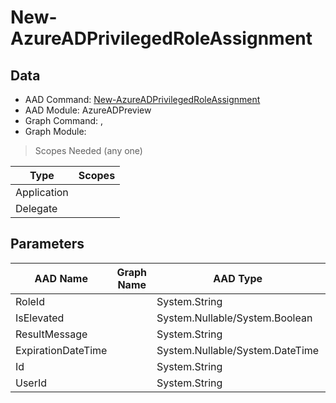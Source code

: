 # New-AzureADPrivilegedRoleAssignment

> 

## Data

+ AAD Command: [New-AzureADPrivilegedRoleAssignment](https://docs.microsoft.com/en-us/powershell/module/AzureADPreview/New-AzureADPrivilegedRoleAssignment)
+ AAD Module: AzureADPreview
+ Graph Command: [](), []()
+ Graph Module: 

> Scopes Needed (any one)

|Type|Scopes|
|---|---|
|Application||
|Delegate||

## Parameters

|AAD Name|Graph Name|AAD Type|Graph Type|Infos|
|---|---|---|---|---|
|RoleId||System.String|||
|IsElevated||System.Nullable/System.Boolean|||
|ResultMessage||System.String|||
|ExpirationDateTime||System.Nullable/System.DateTime|||
|Id||System.String|||
|UserId||System.String|||

